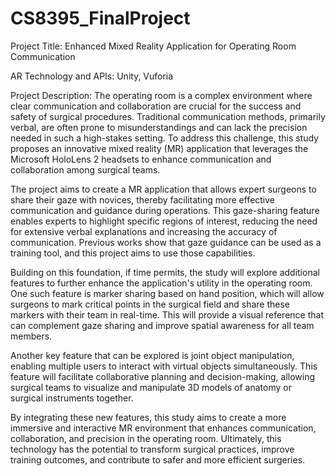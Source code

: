 # CS8395_FinalProject

Project Title: Enhanced Mixed Reality Application for Operating Room Communication

AR Technology and APIs: Unity, Vuforia

Project Description:
The operating room is a complex environment where clear communication and collaboration are crucial for the success and safety of surgical procedures. Traditional communication methods, primarily verbal, are often prone to misunderstandings and can lack the precision needed in such a high-stakes setting. To address this challenge, this study proposes an innovative mixed reality (MR) application that leverages the Microsoft HoloLens 2 headsets to enhance communication and collaboration among surgical teams.

The project aims to create a MR application that allows expert surgeons to share their gaze with novices, thereby facilitating more effective communication and guidance during operations. This gaze-sharing feature enables experts to highlight specific regions of interest, reducing the need for extensive verbal explanations and increasing the accuracy of communication. Previous works show that gaze guidance can be used as a training tool, and this project aims to use those capabilities.

Building on this foundation, if time permits, the study will explore additional features to further enhance the application's utility in the operating room. One such feature is marker sharing based on hand position, which will allow surgeons to mark critical points in the surgical field and share these markers with their team in real-time. This will provide a visual reference that can complement gaze sharing and improve spatial awareness for all team members.

Another key feature that can be explored is joint object manipulation, enabling multiple users to interact with virtual objects simultaneously. This feature will facilitate collaborative planning and decision-making, allowing surgical teams to visualize and manipulate 3D models of anatomy or surgical instruments together.

By integrating these new features, this study aims to create a more immersive and interactive MR environment that enhances communication, collaboration, and precision in the operating room. Ultimately, this technology has the potential to transform surgical practices, improve training outcomes, and contribute to safer and more efficient surgeries.
